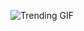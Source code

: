 
<!-- GIF_SECTION -->
![Trending GIF](https://media0.giphy.com/media/v1.Y2lkPThiYjIxNzcyajk2dWpuMGk1OGd4cng0b3BmdzFjcmpudDFoemI2eHU5OGFzcXBteSZlcD12MV9naWZzX3NlYXJjaCZjdD1n/RClGu1eVAdt2dmXQKI/giphy.gif)
<!-- END_GIF_SECTION -->
